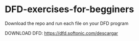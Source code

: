 # DFD-exercises-for-begginers

Download the repo and run each file on your DFD program 


DOWNLOAD DFD: https://dfd.softonic.com/descargar 
